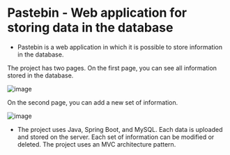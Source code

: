 # Pastebin -  Web application for storing data in the database

* Pastebin is a web application in which it is possible to store information in the database.

The project has two pages. On the first page, you can see all information stored in the database.

![image](https://user-images.githubusercontent.com/78381461/119396575-b11a0980-bcdd-11eb-8d6b-8c2350d0ab0f.png)

 On the second page, you can add a new set of information.
 
 ![image](https://user-images.githubusercontent.com/78381461/119396633-c858f700-bcdd-11eb-9e94-99545c47dc08.png)

* The project uses Java, Spring Boot, and MySQL. Each data is uploaded and stored on the server. Each set of information can be modified or deleted. The project uses an MVC architecture pattern.

 
